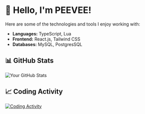 # 👋 Hello, I'm PEEVEE!
Here are some of the technologies and tools I enjoy working with:

- **Languages:** TypeScript, Lua
- **Frontend:** React.js, Tailwind CSS
- **Databases:** MySQL, PostgresSQL

## 📊 GitHub Stats
![Your GitHub Stats](https://github-readme-stats.vercel.app/api?username=PEEVEEz&show_icons=true&theme=github_dark)

## 📈 Coding Activity
[![Coding Activity](https://github-readme-testaustime.vercel.app/api/testaustime?username=PEEVEE&theme=github_dark&layout=compact&range=7&langs_count=10)](https://github.com/Testaustime/github-readme-testaustime)
